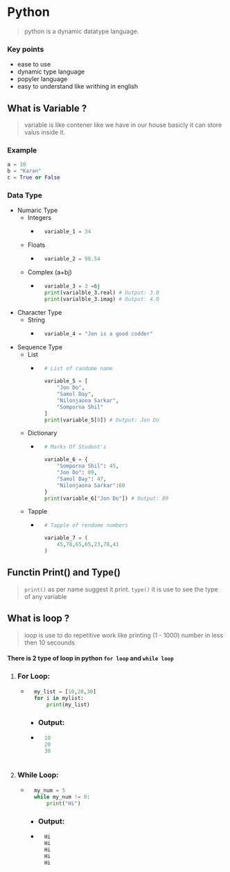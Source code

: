 # Python 

> python is a dynamic datatype language.

### Key points 

- ease to use 
- dynamic type language 
- popyler language 
- easy to understand like writhing in english 

## What is Variable ? 

> variable is like contener like we have in our house basicly it can store valus inside it.

### Example 

```python 
a = 10
b = "Karan"
c = True or False 
```
### Data Type

 - Numaric Type 
    - Integers
        - ```python
            variable_1 = 34 
          ```
    - Floats 
        - ```python
            variable_2 = 98.54 
          ```
    - Complex (a+bj)
        - ```python
            variable_3 = 3 =6j
            print(varialble_3.real) # Output: 3.0 
            print(varialble_3.imag) # Output: 4.0
          ```
 - Character Type
    - String
        - ```python
            variable_4 = "Jon is a good codder" 
          ```  
 - Sequence Type
    - List 
        - ```python
            # List of randome name
            
            variable_5 = [
                "Jon Do",
                "Samol Day",
                "Nilonjaona Sarkar",
                "Somporna Shil"
            ]
            print(variable_5[0]) # Output: Jon Do
          ```
    - Dictionary
        - ```python
            # Marks Of Student's

            variable_6 = {
                "Somporna Shil": 45,
                "Jon Do": 89,
                "Samol Day": 47,
                "Nilonjaona Sarkar":60
            } 
            print(variable_6["Jon Do"]) # Output: 89
          ```
    - Tapple
        - ```python
            # Tapple of rendome numbers

            variable_7 = (
                45,78,65,65,23,78,41
            ) 
          ```

## Functin Print() and Type()

> `print()` as per name suggest it print. `type()` it is use to see the type of any variable 



## What is loop ?

> ioop is use to do repetitive work like printing (1 - 1000) number in less then 10 secounds 

#### There is 2 type of loop in python `for loop` and `while loop`

1. ### For Loop:
    - ```python
        my_list = [10,20,30]
        for i in mylist:
            print(my_list)
        ```
        - ### Output:
        - ```python
            10
            20
            30
         ```

2. ### While Loop:
    - ```python
        my_num = 5
        while my_num != 0:
            print("Hi")
        ```
        - ### Output:
        - ```python
            Hi
            Hi
            Hi
            Hi
            Hi
            ```
